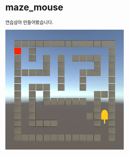 # maze_mouse
연습삼아 만들어봤습니다.

![sample.gif](https://github.com/pjsmemo/maze_mouse/blob/main/sample/sample.gif)
